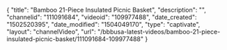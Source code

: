 {
    "title": "Bamboo 21-Piece Insulated Picnic Basket",
    "description": "",
    "channelid": "111091684",
    "videoid": "109977488",
    "date_created": "1502520395",
    "date_modified": "1504049170",
    "type": "captivate",
    "layout": "channelVideo",
    "url": "\/bbbusa-latest-videos\/bamboo-21-piece-insulated-picnic-basket\/111091684-109977488"
}